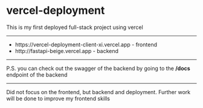 # vercel-deployment
This is my first deployed full-stack project using vercel
<hr>
<ul>
<li>https://vercel-deployment-client-xi.vercel.app - frontend</li>
<li>http://fastapi-beige.vercel.app - backend</li>
</ul>
<hr>
P.S. you can check out the swagger of the backend by going to the <b>/docs</b> endpoint of the backend
<hr>
Did not focus on the frontend, but backend and deployment. Further work will be done to improve my frontend skills
